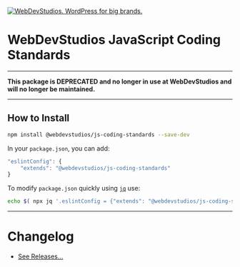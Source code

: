 <a href="https://webdevstudios.com/contact/"><img src="https://webdevstudios.com/wp-content/uploads/2018/04/wds-github-banner.png" alt="WebDevStudios. WordPress for big brands."></a>

# WebDevStudios JavaScript Coding Standards

-------

**This package is DEPRECATED and no longer in use at WebDevStudios and will no longer be maintained.**

-------

## How to Install

```bash
npm install @webdevstudios/js-coding-standards --save-dev
```

In your `package.json`, you can add:

```js
"eslintConfig": {
    "extends": "@webdevstudios/js-coding-standards"
}
```

To modify `package.json` quickly using [`jq`](https://stedolan.github.io/jq/) use:

```bash
echo $( npx jq '.eslintConfig = {"extends": "@webdevstudios/js-coding-standards"}' package.json ) | npx jq . > package-tmp.json && mv package-tmp.json package.json 

```

__________

# Changelog

- [See Releases...](https://github.com/WebDevStudios/js-coding-standards/releases)
